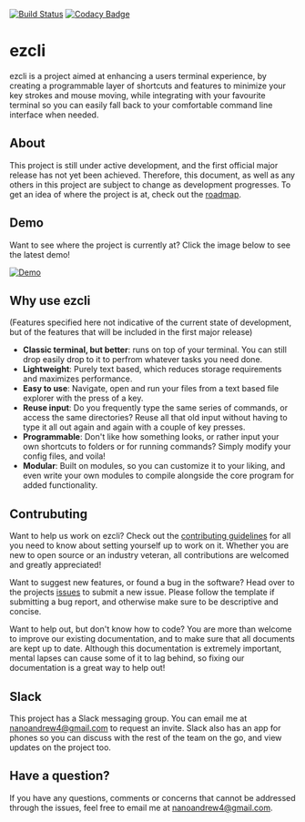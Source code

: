 [![Build Status](https://travis-ci.org/nanoandrew4/ezcli.svg?branch=master)](https://travis-ci.org/nanoandrew4/ezcli)
[![Codacy Badge](https://api.codacy.com/project/badge/Grade/7445f61eb56f4cd9bfcf41cbeab9aae9)](https://www.codacy.com/app/nanoandrew4/ezcli?utm_source=github.com&amp;utm_medium=referral&amp;utm_content=nanoandrew4/ezcli&amp;utm_campaign=Badge_Grade)

# ezcli

ezcli is a project aimed at enhancing a users terminal experience, by creating a programmable layer of shortcuts and features to minimize your key strokes and mouse moving, while integrating with your favourite terminal so you can easily fall back to your comfortable command line interface when needed.

## About

This project is still under active development, and the first official major release has not yet been achieved. Therefore, this document, as well as any others in this project are subject to change as development progresses.
To get an idea of where the project is at, check out the [roadmap](docs/ROADMAP.md).

## Demo

Want to see where the project is currently at? Click the image below to see the latest demo!

[![Demo](http://img.youtube.com/vi/Je8K4uYT0R8/0.jpg)](https://www.youtube.com/watch?v=Je8K4uYT0R8)

## Why use ezcli

(Features specified here not indicative of the current state of development, but of the features that will be included in the first major release)

* **Classic terminal, but better**: runs on top of your terminal. You can still drop easily drop to it to perfrom whatever tasks you need done.
* **Lightweight**: Purely text based, which reduces storage requirements and maximizes performance.
* **Easy to use**: Navigate, open and run your files from a text based file explorer with the press of a key.
* **Reuse input**: Do you frequently type the same series of commands, or access the same directories? Reuse all that old input without having to type it all out again and again with a couple of key presses.
* **Programmable**: Don't like how something looks, or rather input your own shortcuts to folders or for running commands? Simply modify your config files, and voila!
* **Modular**: Built on modules, so you can customize it to your liking, and even write your own modules to compile alongside the core program for added functionality.

## Contrubuting

Want to help us work on ezcli? Check out the [contributing guidelines](docs/CONTRIBUTING.md) for all you need to know about setting yourself up to work on it. Whether you are new to open source or an industry veteran, all contributions are welcomed and greatly appreciated!

Want to suggest new features, or found a bug in the software? Head over to the projects [issues](https://github.com/nanoandrew4/ezcli/issues) to submit a new issue. Please follow the template if submitting a bug report, and otherwise make sure to be descriptive and concise.

Want to help out, but don't know how to code? You are more than welcome to improve our existing documentation, and to make sure that all documents are kept up to date. Although this documentation is extremely important, mental lapses can cause some of it to lag behind, so fixing our documentation is a great way to help out!

## Slack

This project has a Slack messaging group. You can email me at <nanoandrew4@gmail.com> to request an invite. Slack also has an app for phones so you can discuss with the rest of the team on the go, and view updates on the project 
too.

## Have a question?

If you have any questions, comments or concerns that cannot be addressed through the issues, feel free to email me at <nanoandrew4@gmail.com>. 
